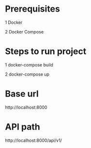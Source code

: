 # Prerequisites
 1 Docker

 2 Docker Compose
 
 # Steps to run project
  1 docker-compose build

  2 docker-compose up
  
 # Base url
  http://localhost:8000
 
 # API path
  http://localhost:8000/api/v1/
